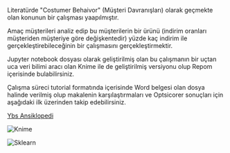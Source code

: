 Literatürde "Costumer Behaivor" (Müşteri Davranışları) olarak geçmekte olan konunun bir çalışması yaapılmıştır. 

Amaç müşterileri analiz edip bu müşterilerin bir ürünü (indirim oranları müşteriden müşteriye göre değişkentedir) yüzde kaç indirim ile gerçekleştirebileceğinin bir çalışmasını gerçekleştirmektir. 

Jupyter notebook dosyası olarak geliştirilmiş olan bu çalışmanın bir uçtan uca  veri bilimi aracı olan Knime ile de geliştirilmiş versiyonu olup Repom içerisinde bulabilirsiniz. 

Çalışma süreci tutorial formatında içerisinde Word belgesi olan dosya halinde verilmiş olup makalenin karşılaştırmaları ve Optsicorer sonuçları için aşağıdaki ilk üzerinden takip edebilirsiniz. 

 [Ybs Ansiklopedi](http://ybsansiklopedi.com/wp-content/uploads/2021/05/Berkay_AKAR-3.pdf)

 


![Knime](https://pbs.twimg.com/profile_images/940902877270290432/3_92FwKS_400x400.jpg)

![Sklearn](https://upload.wikimedia.org/wikipedia/commons/0/05/Scikit_learn_logo_small.svg)